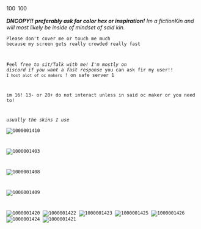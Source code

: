 <img width="26" height="16" alt="1000001415" src="https://github.com/user-attachments/assets/d34e055d-c0f2-47f3-b00b-b8b94daac4bb" />

<img width="26" height="16" alt="1000001414" src="https://github.com/user-attachments/assets/19d19203-6dca-4500-810b-598592f805e4" />

 
 

***DNCOPY!!*** **_preferably ask for color hex or inspiration!_**
_Im a fictionKin and will most likely be inside of mindset of said kin._

<code style="* * : name_color">Please don't cover me or touch me much because my screen gets really crowded really fast</FFD700>

**F**eel *free to sit/Talk with me!
I'm mostly on discord if you want a fast response* you can ask fir my user!!
`I host alot of oc makers` ! on safe server 1

im 16! 13- or 20+ do not interact unless in said oc maker or you need to!

*usually the skins I use*  
![1000001410](https://github.com/user-attachments/assets/85e3ab1a-d01a-4f54-a583-4cb9211597e6)

![1000001403](https://github.com/user-attachments/assets/5c7e242a-d855-4375-861a-bbced0d7a5e9)

![1000001408](https://github.com/user-attachments/assets/0939d54d-1366-45cd-88fc-1e4a311791fc)

![1000001409](https://github.com/user-attachments/assets/5fdc7946-b3c5-4dd5-8620-870b7efb64ea)

![1000001420](https://github.com/user-attachments/assets/993f9200-86b8-4058-81cf-1978384e473b)
![1000001422](https://github.com/user-attachments/assets/17b7d2df-9dfb-47b0-955e-f6347d5fd214)
![1000001423](https://github.com/user-attachments/assets/cc161b76-40d2-409b-8030-fb6d01b613c8)
![1000001425](https://github.com/user-attachments/assets/356f4387-730c-421c-a552-ffafb271c4e6)
![1000001426](https://github.com/user-attachments/assets/a421043f-ae1f-44b6-87e6-d5a9ef0c6481)
![1000001424](https://github.com/user-attachments/assets/b922cfaa-b886-4c53-ab46-b25450eea6a0)
![1000001421](https://github.com/user-attachments/assets/567249fa-6048-4fff-81b4-6e1ac5288696)
